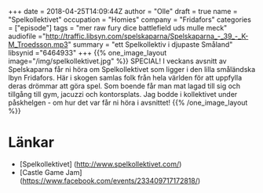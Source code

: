 +++
date = 2018-04-25T14:09:44Z
author = "Olle"
draft = true
name = "Spelkollektivet"
occupation = "Homies"
company = "Fridafors"
categories = ["episode"]
tags = "mer raw fury dice battlefield uds mulle meck"
audiofile ="http://traffic.libsyn.com/spelskaparna/Spelskaparna_-_39_-_K-M_Troedsson.mp3"
summary = "ett Spelkollektiv i djupaste Småland"
libsynid ="6464933"
+++
{{% one_image_layout image="/img/spelkollektivet.jpg" %}}
SPECIAL! I veckans avsnitt av Spelskaparna får ni höra om Spelkollektivet som ligger i den lilla småländska lbyn Fridafors. Här i skogen samlas folk från hela världen för att uppfylla deras drömmar att göra spel. Som boende får man mat lagad till sig och tillgång till gym, jacuzzi och kontorsplats. Jag bodde i kollektivet under påskhelgen - om hur det var får ni höra i avsnittet!
{{% /one_image_layout %}}

# Länkar
* [Spelkollektivet] (http://www.spelkollektivet.com/)
* [Castle Game Jam] (https://www.facebook.com/events/233409717172818/)
